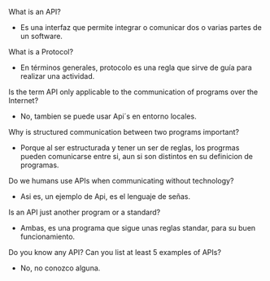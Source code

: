 What is an API?

- Es una interfaz que permite integrar o comunicar dos o varias partes de un software.

What is a Protocol?

- En términos generales, protocolo es una regla que sirve de guía para realizar una actividad.

Is the term API only applicable to the communication of programs over the Internet?

- No, tambien se puede usar Api´s en entorno locales.

Why is structured communication between two programs important?

- Porque al ser estructurada y tener un ser de reglas, los progrmas pueden comunicarse entre si, aun si son distintos en su definicion de programas.

Do we humans use APIs when communicating without technology?

- Asi es, un ejemplo de Api, es el lenguaje de señas.

Is an API just another program or a standard?

- Ambas, es una programa que sigue unas reglas standar, para su buen funcionamiento.

Do you know any API? Can you list at least 5 examples of APIs?

- No, no conozco alguna.

